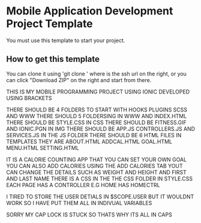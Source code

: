 # Mobile Application Development Project Template
You must use this template to start your project.

## How to get this template
You can clone it using 'git clone <url>' where <url> is the ssh url on the right, or you can click "Download ZIP" on the right and start from there.

THIS IS MY MOBILE PROGRAMMING PROJECT USING IONIC DEVELOPED USING BRACKETS 
 
 THERE SHOULD BE 4 FOLDERS TO START WITH HOOKS PLUGINS SCSS AND WWW
 THERE SHOULD 5 FOLDERSING IN WWW AND INDEX.HTML
 THERE SHOULD BE STYLE.CSS IN CSS
 THERE SHOULD BE FITNESS.GIF AND IONIC.PGN IN IMG
 THERE SHOULD BE APP.JS CONTROLLERS.JS AND SERVICES.JS IN THE JS FOLDER
 THERE SHOULD BE 6 HTML FILES IN TEMPLATES 
 THEY ARE ABOUT.HTML ADDCAL.HTML GOAL.HTML MENU.HTML SETTING.HTML
 
 IT IS A CALORIE COUNTING APP THAT YOU CAN SET YOUR OWN GOAL 
 YOU CAN ALSO ADD CALORIES USING THE ADD CALORIES TAB 
 YOUT CAN CHANGE THE DETAILS SUCH AS WEIGHT AND HEIGHT AND FIRST AND LAST NAME 
 THERE IS A CSS IN THE THE CSS FOLDER IN STYLE.CSS
 EACH PAGE HAS A CONTROLLER E.G HOME HAS HOMECTRL
 
 I TIRED TO STORE THE USER DETIALS IN $SCOPE.USER BUT IT WOULDNT WORK SO I HAVE PUT THEM ALL IN INDIVUAL VARIABLES
 
 
 SORRY MY CAP LOCK IS STUCK SO THATS WHY ITS ALL IN CAPS 
 
 

